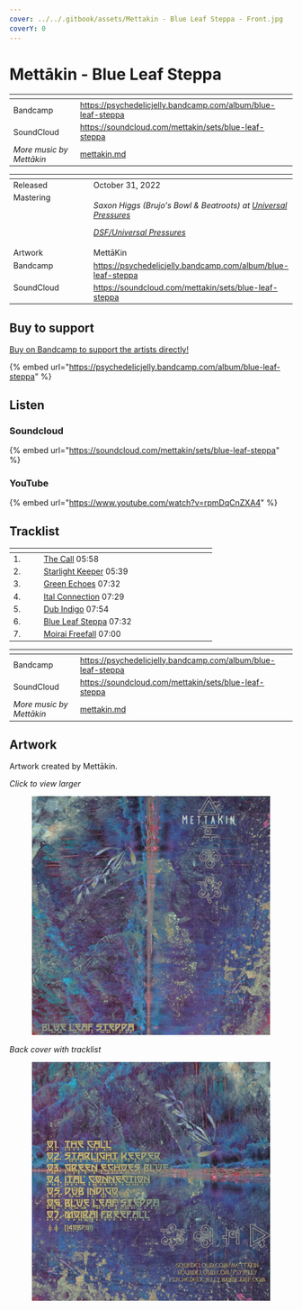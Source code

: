 ```yaml
---
cover: ../../.gitbook/assets/Mettakin - Blue Leaf Steppa - Front.jpg
coverY: 0
---
```


# Mettākin - Blue Leaf Steppa

<table data-view="cards"><thead><tr><th></th><th data-hidden data-card-target data-type="content-ref"></th></tr></thead><tbody><tr><td>Bandcamp</td><td><a href="https://psychedelicjelly.bandcamp.com/album/blue-leaf-steppa">https://psychedelicjelly.bandcamp.com/album/blue-leaf-steppa</a></td></tr><tr><td>SoundCloud</td><td><a href="https://soundcloud.com/mettakin/sets/blue-leaf-steppa">https://soundcloud.com/mettakin/sets/blue-leaf-steppa</a></td></tr><tr><td><em>More music by Mettākin</em></td><td><a href="../../artists/music/mettakin.md">mettakin.md</a></td></tr></tbody></table>

<table data-header-hidden><thead><tr><th width="156" valign="top"></th><th></th></tr></thead><tbody><tr><td valign="top">Released</td><td>October 31, 2022</td></tr><tr><td valign="top">Mastering</td><td><p><em>Saxon Higgs (Brujo's Bowl &#x26; Beatroots) at</em> <a href="https://www.facebook.com/universalpressures"><em>Universal Pressures</em></a> </p><p><a href="../../artists/mastering/universal-pressures.md"><em>DSF/Universal Pressures</em></a> </p></td></tr><tr><td valign="top">Artwork</td><td>MettāKin</td></tr><tr><td valign="top">Bandcamp</td><td><a href="https://psychedelicjelly.bandcamp.com/album/blue-leaf-steppa">https://psychedelicjelly.bandcamp.com/album/blue-leaf-steppa</a></td></tr><tr><td valign="top">SoundCloud</td><td><a href="https://soundcloud.com/mettakin/sets/blue-leaf-steppa">https://soundcloud.com/mettakin/sets/blue-leaf-steppa</a> </td></tr></tbody></table>

## Buy to support

[Buy on Bandcamp to support the artists directly!](https://psychedelicjelly.bandcamp.com/album/blue-leaf-steppa)&#x20;

{% embed url="https://psychedelicjelly.bandcamp.com/album/blue-leaf-steppa" %}

## Listen

### Soundcloud

{% embed url="https://soundcloud.com/mettakin/sets/blue-leaf-steppa" %}

### YouTube

{% embed url="https://www.youtube.com/watch?v=rpmDqCnZXA4" %}

## Tracklist

<table data-header-hidden><thead><tr><th width="40"></th><th width="199"></th><th width="80"></th></tr></thead><tbody><tr><td>1.</td><td><a href="https://psychedelicjelly.bandcamp.com/track/the-call">The Call</a> 05:58</td><td></td></tr><tr><td>2.</td><td><a href="https://psychedelicjelly.bandcamp.com/track/starlight-keeper">Starlight Keeper</a> 05:39</td><td></td></tr><tr><td>3.</td><td><a href="https://psychedelicjelly.bandcamp.com/track/green-echoes">Green Echoes</a> 07:32</td><td></td></tr><tr><td>4.</td><td><a href="https://psychedelicjelly.bandcamp.com/track/ital-connection">Ital Connection</a> 07:29</td><td></td></tr><tr><td>5.</td><td><a href="https://psychedelicjelly.bandcamp.com/track/dub-indigo">Dub Indigo</a> 07:54</td><td></td></tr><tr><td>6.</td><td><a href="https://psychedelicjelly.bandcamp.com/track/blue-leaf-steppa">Blue Leaf Steppa</a> 07:32</td><td></td></tr><tr><td>7.</td><td><a href="https://psychedelicjelly.bandcamp.com/track/moirai-freefall">Moirai Freefall</a> 07:00</td><td></td></tr></tbody></table>

<table data-view="cards"><thead><tr><th></th><th data-hidden data-card-target data-type="content-ref"></th></tr></thead><tbody><tr><td>Bandcamp</td><td><a href="https://psychedelicjelly.bandcamp.com/album/blue-leaf-steppa">https://psychedelicjelly.bandcamp.com/album/blue-leaf-steppa</a></td></tr><tr><td>SoundCloud</td><td><a href="https://soundcloud.com/mettakin/sets/blue-leaf-steppa">https://soundcloud.com/mettakin/sets/blue-leaf-steppa</a></td></tr><tr><td><em>More music by Mettākin</em></td><td><a href="../../artists/music/mettakin.md">mettakin.md</a></td></tr></tbody></table>

## Artwork

Artwork created by Mettākin.

_Click to view larger_

<figure><img src="../../.gitbook/assets/Mettakin - Blue Leaf Steppa - Front.jpg" alt=""><figcaption></figcaption></figure>

_Back cover with tracklist_

<figure><img src="../../.gitbook/assets/Mettakin - Blue Leaf Steppa - Back.jpg" alt=""><figcaption></figcaption></figure>

